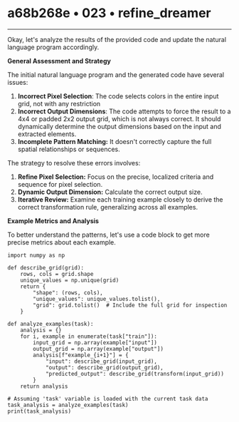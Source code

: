 # a68b268e • 023 • refine_dreamer

---
Okay, let's analyze the results of the provided code and update the natural language program accordingly.

**General Assessment and Strategy**

The initial natural language program and the generated code have several issues:

1.  **Incorrect Pixel Selection**: The code selects colors in the entire input grid, not with any restriction
2.  **Incorrect Output Dimensions**: The code attempts to force the result to a 4x4 or padded 2x2 output grid, which is not always correct. It should dynamically determine the output dimensions based on the input and extracted elements.
3.  **Incomplete Pattern Matching:** It doesn't correctly capture the full spatial relationships or sequences.

The strategy to resolve these errors involves:

1.  **Refine Pixel Selection:** Focus on the precise, localized criteria and sequence for pixel selection.
2.  **Dynamic Output Dimension:** Calculate the correct output size.
3.  **Iterative Review:** Examine each training example closely to derive the correct transformation rule, generalizing across all examples.

**Example Metrics and Analysis**

To better understand the patterns, let's use a code block to get more precise metrics about each example.

```tool_code
import numpy as np

def describe_grid(grid):
    rows, cols = grid.shape
    unique_values = np.unique(grid)
    return {
        "shape": (rows, cols),
        "unique_values": unique_values.tolist(),
        "grid": grid.tolist()  # Include the full grid for inspection
    }

def analyze_examples(task):
    analysis = {}
    for i, example in enumerate(task["train"]):
        input_grid = np.array(example["input"])
        output_grid = np.array(example["output"])
        analysis[f"example_{i+1}"] = {
            "input": describe_grid(input_grid),
            "output": describe_grid(output_grid),
            "predicted_output": describe_grid(transform(input_grid))
        }
    return analysis

# Assuming 'task' variable is loaded with the current task data
task_analysis = analyze_examples(task)
print(task_analysis)

```
